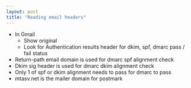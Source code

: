 ```yaml
---
layout: post
title: "Reading email headers"
---
```


* In Gmail
  * Show original
  * Look for Authentication results header for dkim, spf, dmarc pass / fail status
* Return-path email domain is used for dmarc spf alignment check
* Dkim sig header is used for dmarc dkim alignment check
* Only 1 of spf or dkim alignment needs to pass for dmarc to pass
* mtasv.net is the mailer domain for postmark